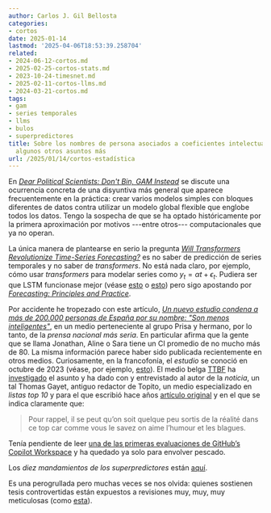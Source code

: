 ```yaml
---
author: Carlos J. Gil Bellosta
categories:
- cortos
date: 2025-01-14
lastmod: '2025-04-06T18:53:39.258704'
related:
- 2024-06-12-cortos.md
- 2025-02-25-cortos-stats.md
- 2023-10-24-timesnet.md
- 2025-02-11-cortos-llms.md
- 2024-03-21-cortos.md
tags:
- gam
- series temporales
- llms
- bulos
- superpredictores
title: Sobre los nombres de persona asociados a coeficientes intelectuales bajos y
  algunos otros asuntos más
url: /2025/01/14/cortos-estadística
---
```


En [_Dear Political Scientists: Don't Bin, GAM Instead_](https://datacolada.org/121) se discute una ocurrencia concreta de una disyuntiva más general que aparece frecuentemente en la práctica: crear varios modelos simples con bloques diferentes de datos contra utilizar un modelo global flexible que englobe todos los datos. Tengo la sospecha de que se ha optado históricamente por la primera aproximación por motivos ---entre otros--- computacionales que ya no operan.

La única manera de plantearse en serio la pregunta [_Will Transformers Revolutionize Time-Series Forecasting?_](https://towardsdatascience.com/will-transformers-revolutionize-time-series-forecasting-1ac0eb61ecf3) es no saber de predicción de series temporales y no saber de _transformers_. No está nada claro, por ejemplo, cómo usar _transformers_ para modelar series como $y_t = \alpha t + \epsilon_t$. Pudiera ser que LSTM funcionase mejor (véase
[esto](https://vivekupadhyay1.medium.com/arima-vs-lstm-a-comparative-study-of-time-series-prediction-models-91fa4219d9d9) o
[esto](https://medium.com/@fg-research/detecting-anomalies-in-financial-time-series-with-the-lstm-ae-sagemaker-algorithm-522975ba14aa)) pero sigo apostando por [_Forecasting: Principles and Practice_](https://otexts.com/fpp3/).

Por accidente he tropezado con este artículo,
[_Un nuevo estudio condena a más de 200.000 personas de España por su nombre: "Son menos inteligentes"_](https://www.huffingtonpost.es/sociedad/nuevo-estudio-condena-mas-200000-personas-espana-nombre-son-inteligentes.html),
en un medio perteneciente al grupo Prisa y hermano, por lo tanto, de la _prensa nacional más seria_. En particular afirma que la gente que se llama Jonathan, Aline o Sara tiene un CI promedio de no mucho más de 80. La misma información parece haber sido publicada recientemente en otros medios. Curiosamente, en la francofonía, el _estudio_ se conoció en octubre de 2023 (véase, por ejemplo,
[esto](https://www.sudinfo.be/id781076/article/2023-10-18/voici-les-prenoms-qui-auraient-le-qi-le-moins-eleve)). El medio belga
[TTBF](https://www.rtbf.be/)
ha [investigado](https://www.rtbf.be/article/le-prenom-de-votre-enfant-influence-t-il-son-intelligence-11291609)
el asunto y ha dado con y entrevistado al autor de la _noticia_, un tal Thomas Gayet, antiguo redactor de Topito, un medio especializado en _listas top 10_ y para el que escribió hace años [artículo original](https://www.topito.com/top-prenoms-qi-plus-faible-moyenne) y en el que se indica claramente que:

> Pour rappel, il se peut qu’on soit quelque peu sortis de la réalité dans ce top car comme vous le savez on aime l’humour et les blagues.

Tenía pendiente de leer
[una de las primeras evaluaciones de GitHub’s Copilot Workspace](https://epiverse-trace.github.io/posts/copilot-workspace/)
y ha quedado ya solo para envolver pescado.

Los _diez mandamientos de los superpredictores_ están [aquí](https://goodjudgment.com/philip-tetlocks-10-commandments-of-superforecasting/).

Es una perogrullada pero muchas veces se nos olvida: quienes sostienen tesis controvertidas están expuestos a revisiones muy, muy, muy meticulosas (como [esta](https://arxiv.org/pdf/2402.14583)).